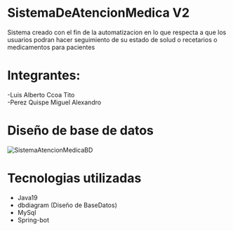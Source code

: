 # SistemaDeAtencionMedica V2
Sistema creado con el fin de la automatizacion en lo que respecta a que los usuarios podran hacer seguimiento de su estado de solud o recetarios o medicamentos para pacientes
# Integrantes:
-Luis Alberto Ccoa Tito <br/>
-Perez Quispe Miguel Alexandro
# Diseño de base de datos
![SistemaAtencionMedicaBD](https://github.com/user-attachments/assets/e8d552fd-2db1-4064-bee5-9382e99dd632)
# Tecnologias utilizadas
- Java19<br/>
- dbdiagram (Diseño de BaseDatos)<br/>
- MySql<br/>
- Spring-bot
